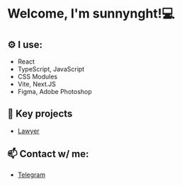 # Welcome, I'm sunnynght!💻

## ⚙️ I use:
- React
- TypeScript, JavaScript
- CSS Modules
- Vite, Next.JS
- Figma, Adobe Photoshop

## 🌟 Key projects
- [Lawyer](https://github.com/himorryyyDev/Lawyer)

## 📫 Contact w/ me:
- [Telegram](https://t.me/hsunnynghtDev)
